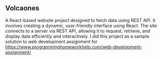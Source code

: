 ## Volcaones

A React-based website project designed to fetch data using REST API. It involves creating a dynamic, user-friendly interface using React. The site connects to a server via REST API, allowing it to request, retrieve, and display data efficiently and interactively. I did this project as a sample solution to web development assignment for https://www.programminghomeworkhelp.com/web-development-assignment/